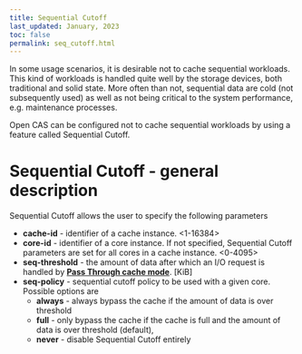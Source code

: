 ```yaml
---
title: Sequential Cutoff
last_updated: January, 2023
toc: false
permalink: seq_cutoff.html
---
```


In some usage scenarios, it is desirable not to cache sequential workloads. This 
kind of workloads is handled quite well by the storage devices, both traditional and 
solid state. More often than not, sequential data are cold (not subsequently used)
as well as not being critical to the system performance, e.g. maintenance processes.

Open CAS can be configured not to cache sequential workloads by using a feature
called Sequential Cutoff.

# Sequential Cutoff - general description
Sequential Cutoff allows the user to specify the following parameters
 * **cache-id** - identifier of a cache instance. <1-16384> 
 * **core-id** - identifier of a core instance. If not specified, Sequential Cutoff parameters
are set for all cores in a cache instance. <0-4095>
 * **seq-threshold** - the amount of data after which an I/O request is handled by [**Pass Through cache mode**](/cache_configuration#pass-through).
[KiB]
 * **seq-policy** - sequential cutoff policy to be used with a given core. Possible options are 
    * **always** - always bypass the cache if the amount of data is over threshold
    * **full** - only bypass the cache if the cache is full and the amount of data is over threshold (default),
    * **never** - disable Sequential Cutoff entirely






